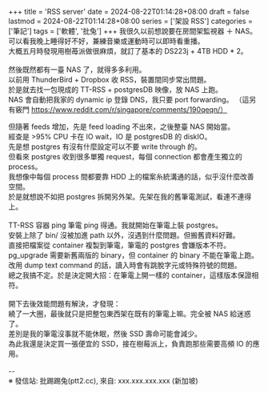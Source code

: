 +++
title = 'RSS server'
date = 2024-08-22T01:14:28+08:00
draft = false
lastmod = 2024-08-22T01:14:28+08:00
series = ['架設 RSS']
categories = ['筆記']
tags = ['軟體', '批兔']
+++
我很久以前想說要在房間架監視器 ＋ NAS。<br>
可以看我晚上睡得好不好，兼練音樂或運動時可以即時看重播。<br>
大概五月時發現用樹苺派做很麻煩，就訂了基本的 DS223j + 4TB HDD * 2。<br>
<br>
然後既然都有一臺 NAS 了，就得多多利用。<br>
以前用 ThunderBird + Dropbox 收 RSS，裝置間同步常出問題。<br>
於是就去找一包現成的 TT-RSS + postgresDB 映像，放 NAS 上跑。<br>
NAS 會自動把我家的 dynamic ip 登錄 DNS，我只要 port forwarding。
（這另有竅門 https://www.reddit.com/r/singapore/comments/190qeqn/）<br>

但隨著 feeds 增加，先是 feed loading 不出來，之後整臺 NAS 開始當。<br>
經查是 >95% CPU 卡在 IO wait，IO 是 postgresDB 的 diskIO。<br>
先是想 postgres 有沒有什麼設定可以不要 write through 的。<br>
但看來 postgres 收到很多單獨 request，每個 connection 都會產生獨立的 process。<br>
我想像中每個 process 間都要靠 HDD 上的檔案糸統溝通的話，似乎沒什麼改善空間。<br>
於是就想說不如把 postgres 拆開另外架。先架在我的舊筆電測試，看連不連得上。<br>
<br>
TT-RSS 容器 ping 筆電 ping 得通。我就開始在筆電上裝 postgres。<br>
安裝上除了 bin/ 沒被加進 path 以外，沒遇到什麼問題。但搬舊資料好難。<br>
直接把檔案從 container 複製到筆電，筆電的 postgres 會嫌版本不符。<br>
pg_upgrade 需要新舊兩版的 binary，但 container 的 binary 不能在筆電上跑。<br>
改用 dump text command 的話，讀入時會有跳脫字元或特殊符號的問題。<br>
總之我搞不定。於是決定開大招：在筆電上開一樣的 container，這樣版本保證相符。<br>
<br>
開下去後效能問題有解決，才發現：<br>
繞了一大圈，最後就只是把整包東西架在既有的筆電上嘛。完全被 NAS 給迷惑了。<br>
差別是我的筆電沒事就不能休眠，然後 SSD 壽命可能會減少。<br>
為此我還是決定買一張便宜的 SSD，接在樹莓派上，負責跑那些需要高頻 IO 的應用。<br>
<br>
--<br>
※ 發信站: 批踢踢兔(ptt2.cc), 來自: xxx.xxx.xxx.xxx (新加坡)<br>
